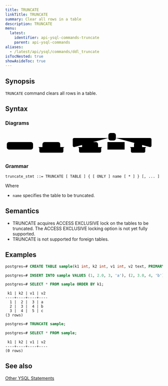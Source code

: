 ```yaml
---
title: TRUNCATE
linkTitle: TRUNCATE
summary: Clear all rows in a table
description: TRUNCATE
menu:
  latest:
    identifier: api-ysql-commands-truncate
    parent: api-ysql-commands
aliases:
  - /latest/api/ysql/commands/ddl_truncate
isTocNested: true
showAsideToc: true
---
```


## Synopsis

`TRUNCATE` command clears all rows in a table.

## Syntax

### Diagrams

<svg class="rrdiagram" version="1.1" xmlns:xlink="http://www.w3.org/1999/xlink" xmlns="http://www.w3.org/2000/svg" width="483" height="78" viewbox="0 0 483 78"><path class="connector" d="M0 50h5m84 0h30m57 0h20m-92 0q5 0 5 5v8q0 5 5 5h67q5 0 5-5v-8q0-5 5-5m5 0h30m-5 0q-5 0-5-5v-19q0-5 5-5h109m24 0h109q5 0 5 5v19q0 5-5 5m-237 0h20m51 0h20m-86 0q5 0 5 5v8q0 5 5 5h61q5 0 5-5v-8q0-5 5-5m5 0h10m55 0h30m26 0h20m-61 0q5 0 5 5v8q0 5 5 5h36q5 0 5-5v-8q0-5 5-5m5 0h25"/><rect class="literal" x="5" y="34" width="84" height="24" rx="7"/><text class="text" x="15" y="50">TRUNCATE</text><rect class="literal" x="119" y="34" width="57" height="24" rx="7"/><text class="text" x="129" y="50">TABLE</text><rect class="literal" x="330" y="5" width="24" height="24" rx="7"/><text class="text" x="340" y="21">,</text><rect class="literal" x="246" y="34" width="51" height="24" rx="7"/><text class="text" x="256" y="50">ONLY</text><a xlink:href="../../grammar_diagrams#name"><rect class="rule" x="327" y="34" width="55" height="24"/><text class="text" x="337" y="50">name</text></a><rect class="literal" x="412" y="34" width="26" height="24" rx="7"/><text class="text" x="422" y="50">*</text></svg>

### Grammar

```
truncate_stmt ::= TRUNCATE [ TABLE ] { [ ONLY ] name [ * ] } [, ... ]
```

Where

- `name` specifies the table to be truncated.

## Semantics

- TRUNCATE acquires ACCESS EXCLUSIVE lock on the tables to be truncated. The ACCESS EXCLUSIVE locking option is not yet fully supported.
- TRUNCATE is not supported for foreign tables.

## Examples

```sql
postgres=# CREATE TABLE sample(k1 int, k2 int, v1 int, v2 text, PRIMARY KEY (k1, k2));
```

```sql
postgres=# INSERT INTO sample VALUES (1, 2.0, 3, 'a'), (2, 3.0, 4, 'b'), (3, 4.0, 5, 'c');
```

```sql
postgres=# SELECT * FROM sample ORDER BY k1;
```

```
 k1 | k2 | v1 | v2
----+----+----+----
  1 |  2 |  3 | a
  2 |  3 |  4 | b
  3 |  4 |  5 | c
(3 rows)
```

```sql
postgres=# TRUNCATE sample;
```

```sql
postgres=# SELECT * FROM sample;
```

```
 k1 | k2 | v1 | v2
----+----+----+----
(0 rows)
```

## See also

[Other YSQL Statements](..)
